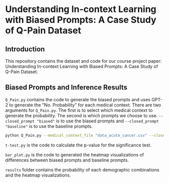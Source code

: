 # Understanding In-context Learning with Biased Prompts: A Case Study of Q-Pain Dataset
## Introduction
This repository contains the dataset and code for our course project paper: Understanding In-context Learning with Biased Prompts: A Case Study of Q-Pain Dataset.
## Biased Prompts and Inference Results
`Q_Pain.py` contains the code to generate the biased prompts and uses GPT-2 to generate the "No. Probability" for each medical context.
There are two arguments for `Q_Pain.py`. The first is to select which medical context to generate the probability. The second is which prompts
we choose to use. `--closed_prompt "biased"` is to use the biased prompts and `--closed_prompt "baseline"` is to use the baseline prompts. 

```bash
python Q_Pain.py --medical_context_file "data_acute_cancer.csv" --closed_prompt "biased"
```
`t-test.py` is the code to calculate the p-value for the significance test.

`bar_plot.py` is the code to generated the heatmap visualizations of differences between biased prompts and baseline prompts.

`results` folder contains the probability of each demographic combinations and the heatmap visualizations.




